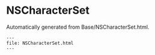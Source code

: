 
# NSCharacterSet

Automatically generated from Base/NSCharacterSet.html.

``` {raw} html
---
file: NSCharacterSet.html
---
```
